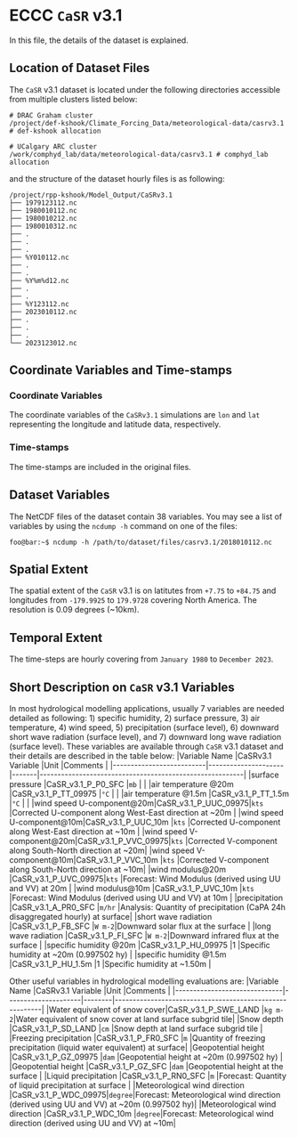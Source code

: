 # ECCC `CaSR` v3.1
In this file, the details of the dataset is explained.

## Location of Dataset Files
The `CaSR` v3.1 dataset is located under the following directories accessible
from multiple clusters listed below:
```console
# DRAC Graham cluster
/project/def-kshook/Climate_Forcing_Data/meteorological-data/casrv3.1 # def-kshook allocation

# UCalgary ARC cluster
/work/comphyd_lab/data/meteorological-data/casrv3.1 # comphyd_lab allocation
```

and the structure of the dataset hourly files is as following:

```console
/project/rpp-kshook/Model_Output/CaSRv3.1
├── 1979123112.nc
├── 1980010112.nc
├── 1980010212.nc
├── 1980010312.nc
├── .
├── .
├── .
├── %Y010112.nc
├── .
├── .
├── %Y%m%d12.nc
├── .
├── .
├── %Y123112.nc
├── 2023010112.nc
├── .
├── .
├── .
└── 2023123012.nc
```

## Coordinate Variables and Time-stamps

### Coordinate Variables
The coordinate variables of the `CaSRv3.1` simulations are
`lon` and `lat` representing the longitude and latitude data, respectively.
### Time-stamps
The time-stamps are included in the original files.

## Dataset Variables
The NetCDF files of the dataset contain 38 variables. You may see a list
of variables by using the `ncdump -h`  command on one of the files:
```console
foo@bar:~$ ncdump -h /path/to/dataset/files/casrv3.1/2018010112.nc
```

## Spatial Extent
The spatial extent of the `CaSR` v3.1 is on latitutes from `+7.75`
to `+84.75` and longitudes from `-179.9925` to `179.9728` covering
North America. The resolution is 0.09 degrees (~10km). 

## Temporal Extent
The time-steps are hourly covering from `January 1980` to `December 2023`.

## Short Description on `CaSR` v3.1 Variables
In most hydrological modelling applications, usually 7 variables are needed
detailed as following: 1) specific humidity, 2) surface pressure,
3) air temperature, 4) wind speed, 5) precipitation (surface level),
6) downward short wave radiation (surface level), and 7) downward
long wave radiation (surface level). These variables are available through
`CaSR` v3.1 dataset and their details are described in the table below:
|Variable Name             |CaSRv3.1 Variable    |Unit   |Comments                                                 |
|--------------------------|---------------------|-------|---------------------------------------------------------|
|surface pressure          |CaSR_v3.1_P_P0_SFC   |`mb`   |                                                         |
|air temperature @20m      |CaSR_v3.1_P_TT_09975 |`°C`   |                                                         |
|air temperature @1.5m     |CaSR_v3.1_P_TT_1.5m  |`°C`   |                                                         |
|wind speed U-component@20m|CaSR_v3.1_P_UUC_09975|`kts`  |Corrected U-component along West-East direction at ~20m  |
|wind speed U-component@10m|CaSR_v3.1_P_UUC_10m  |`kts`  |Corrected U-component along West-East direction at ~10m  |
|wind speed V-component@20m|CaSR_v3.1_P_VVC_09975|`kts`  |Corrected V-component along South-North direction at ~20m|
|wind speed V-component@10m|CaSR_v3.1_P_VVC_10m  |`kts`  |Corrected V-component along South-North direction at ~10m|
|wind modulus@20m          |CaSR_v3.1_P_UVC_09975|`kts`  |Forecast: Wind Modulus (derived using UU and VV) at 20m  |
|wind modulus@10m          |CaSR_v3.1_P_UVC_10m  |`kts`  |Forecast: Wind Modulus (derived using UU and VV) at 10m  |
|precipitation             |CaSR_v3.1_A_PR0_SFC  |`m/hr` |Analysis: Quantity of precipitation (CaPA 24h disaggregated hourly) at surface|
|short wave radiation      |CaSR_v3.1_P_FB_SFC   |`W m-2`|Downward solar flux at the surface                       |
|long wave radiation       |CaSR_v3.1_P_FI_SFC   |`W m-2`|Downward infrared flux at the surface                    |
|specific humidity @20m    |CaSR_v3.1_P_HU_09975 |1      |Specific humidity at ~20m (0.997502 hy)                  |
|specific humidity @1.5m   |CaSR_v3.1_P_HU_1.5m  |1      |Specific humidity at ~1.50m                              |


Other useful variables in hydrological modelling evaluations are:
|Variable Name                 |CaSRv3.1 Variable    |Unit    |Comments                                                 |
|------------------------------|---------------------|--------|---------------------------------------------------------|
|Water equivalent of snow cover|CaSR_v3.1_P_SWE_LAND |`kg m-2`|Water equivalent of snow cover at land surface subgrid tile|
|Snow depth                    |CaSR_v3.1_P_SD_LAND  |`cm`    |Snow depth at land surface subgrid tile                  |
|Freezing precipitation        |CaSR_v3.1_P_FR0_SFC  |`m`     |Quantity of freezing precipitation (liquid water equivalent) at surface|
|Geopotential height           |CaSR_v3.1_P_GZ_09975 |`dam`   |Geopotential height at ~20m (0.997502 hy)                |
|Geopotential height           |CaSR_v3.1_P_GZ_SFC   |`dam`   |Geopotential height at the surface                       |
|Liquid precipitation          |CaSR_v3.1_P_RN0_SFC  |`m`     |Forecast: Quantity of liquid precipitation at surface    |
|Meteorological wind direction |CaSR_v3.1_P_WDC_09975|`degree`|Forecast: Meteorological wind direction (derived using UU and VV) at ~20m (0.997502 hy)|
|Meteorological wind direction |CaSR_v3.1_P_WDC_10m  |`degree`|Forecast: Meteorological wind direction (derived using UU and VV) at ~10m|
